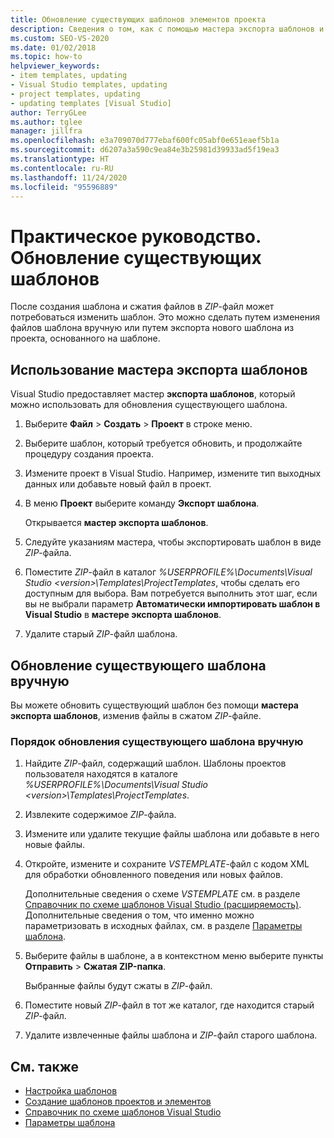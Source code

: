 ```yaml
---
title: Обновление существующих шаблонов элементов проекта
description: Сведения о том, как с помощью мастера экспорта шаблонов и других выполняемых вручную процессов обновить созданные шаблоны элементов проекта.
ms.custom: SEO-VS-2020
ms.date: 01/02/2018
ms.topic: how-to
helpviewer_keywords:
- item templates, updating
- Visual Studio templates, updating
- project templates, updating
- updating templates [Visual Studio]
author: TerryGLee
ms.author: tglee
manager: jillfra
ms.openlocfilehash: e3a709070d777ebaf600fc05abf0e651eaef5b1a
ms.sourcegitcommit: d6207a3a590c9ea84e3b25981d39933ad5f19ea3
ms.translationtype: HT
ms.contentlocale: ru-RU
ms.lasthandoff: 11/24/2020
ms.locfileid: "95596889"
---
```

# <a name="how-to-update-existing-templates"></a>Практическое руководство. Обновление существующих шаблонов

После создания шаблона и сжатия файлов в *ZIP*-файл может потребоваться изменить шаблон. Это можно сделать путем изменения файлов шаблона вручную или путем экспорта нового шаблона из проекта, основанного на шаблоне.

## <a name="use-the-export-template-wizard"></a>Использование мастера экспорта шаблонов

Visual Studio предоставляет мастер **экспорта шаблонов**, который можно использовать для обновления существующего шаблона.

1. Выберите **Файл** > **Создать** > **Проект** в строке меню.

1. Выберите шаблон, который требуется обновить, и продолжайте процедуру создания проекта.

1. Измените проект в Visual Studio. Например, измените тип выходных данных или добавьте новый файл в проект.

1. В меню **Проект** выберите команду **Экспорт шаблона**.

    Открывается **мастер экспорта шаблонов**.

1. Следуйте указаниям мастера, чтобы экспортировать шаблон в виде *ZIP*-файла.

1. Поместите *ZIP*-файл в каталог *%USERPROFILE%\Documents\Visual Studio \<version\>\Templates\ProjectTemplates*, чтобы сделать его доступным для выбора. Вам потребуется выполнить этот шаг, если вы не выбрали параметр **Автоматически импортировать шаблон в Visual Studio** в **мастере экспорта шаблонов**.

1. Удалите старый *ZIP*-файл шаблона.

## <a name="manually-update-an-existing-template"></a>Обновление существующего шаблона вручную

Вы можете обновить существующий шаблон без помощи **мастера экспорта шаблонов**, изменив файлы в сжатом *ZIP*-файле.

### <a name="to-manually-update-an-existing-template"></a>Порядок обновления существующего шаблона вручную

1. Найдите *ZIP*-файл, содержащий шаблон. Шаблоны проектов пользователя находятся в каталоге *%USERPROFILE%\Documents\Visual Studio \<version\>\Templates\ProjectTemplates*.

1. Извлеките содержимое *ZIP*-файла.

1. Измените или удалите текущие файлы шаблона или добавьте в него новые файлы.

1. Откройте, измените и сохраните *VSTEMPLATE*-файл с кодом XML для обработки обновленного поведения или новых файлов.

    Дополнительные сведения о схеме *VSTEMPLATE* см. в разделе [Справочник по схеме шаблонов Visual Studio (расширяемость)](../extensibility/visual-studio-template-schema-reference.md). Дополнительные сведения о том, что именно можно параметризовать в исходных файлах, см. в разделе [Параметры шаблона](../ide/template-parameters.md).

1. Выберите файлы в шаблоне, а в контекстном меню выберите пункты **Отправить** > **Сжатая ZIP-папка**.

    Выбранные файлы будут сжаты в *ZIP*-файл.

1. Поместите новый *ZIP*-файл в тот же каталог, где находится старый *ZIP*-файл.

1. Удалите извлеченные файлы шаблона и *ZIP*-файл старого шаблона.

## <a name="see-also"></a>См. также

- [Настройка шаблонов](../ide/customizing-project-and-item-templates.md)
- [Создание шаблонов проектов и элементов](../ide/creating-project-and-item-templates.md)
- [Справочник по схеме шаблонов Visual Studio](../extensibility/visual-studio-template-schema-reference.md)
- [Параметры шаблона](../ide/template-parameters.md)
